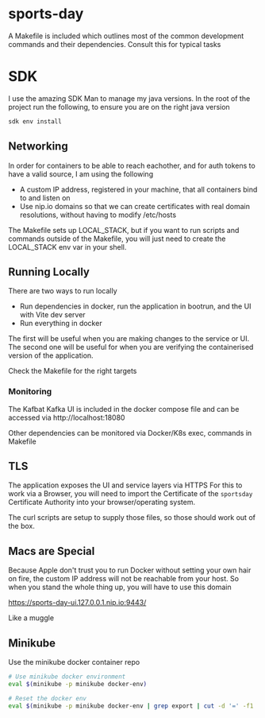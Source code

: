 # sports-day

A Makefile is included which outlines most of the common development commands and their dependencies.
Consult this for typical tasks

# SDK
I use the amazing SDK Man to manage my java versions.
In the root of the project run the following, to ensure you are on the right java version
```bash
sdk env install
```

## Networking
In order for containers to be able to reach eachother, and for auth tokens to have a valid source, I am using the following
* A custom IP address, registered in your machine, that all containers bind to and listen on
* Use nip.io domains so that we can create certificates with real domain resolutions, without having to modify /etc/hosts

The Makefile sets up LOCAL_STACK, but if you want to run scripts and commands outside of the Makefile, you will just need
to create the LOCAL_STACK env var in your shell.

## Running Locally
There are two ways to run locally

* Run dependencies in docker, run the application in bootrun, and the UI with Vite dev server
* Run everything in docker

The first will be useful when you are making changes to the service or UI.
The second one will be useful for when you are verifying the containerised version of the application.

Check the Makefile for the right targets

### Monitoring
The Kafbat Kafka UI is included in the docker compose file and can be accessed via
http://localhost:18080

Other dependencies can be monitored via Docker/K8s exec, commands in Makefile

## TLS
The application exposes the UI and service layers via HTTPS
For this to work via a Browser, you will need to import the Certificate of the `sportsday` Certificate Authority into your browser/operating system.

The curl scripts are setup to supply those files, so those should work out of the box.

## Macs are Special
Because Apple don't trust you to run Docker without setting your own hair on fire, the custom IP address will not be reachable from your host.
So when you stand the whole thing up, you will have to use this domain

https://sports-day-ui.127.0.0.1.nip.io:9443/

Like a muggle

## Minikube

Use the minikube docker container repo
```bash
# Use minikube docker environment
eval $(minikube -p minikube docker-env)

# Reset the docker env
eval $(minikube -p minikube docker-env | grep export | cut -d '=' -f1 | sed "s/export/unset/g")
```

